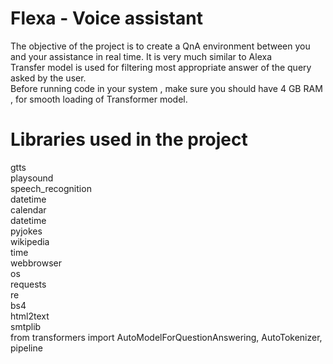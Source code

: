 # Flexa - Voice assistant
The objective of the project is to create a QnA environment between you and your assistance in real time. It is very much similar to Alexa<br />
Transfer model is used for filtering most appropriate answer of the query asked by the user.<br/>
Before running code in your system , make sure you should have 4 GB RAM , for smooth loading of Transformer model.<br/>
# Libraries used in the project
gtts<br/>
playsound<br/>
speech_recognition<br/>
datetime<br/>
calendar<br/>
datetime<br/>
pyjokes<br/>
wikipedia<br/>
time<br/>
webbrowser<br/>
os<br/>
requests<br/>
re<br/>
bs4<br/>
html2text<br/>
smtplib <br/>
from transformers import AutoModelForQuestionAnswering, AutoTokenizer, pipeline<br/>
